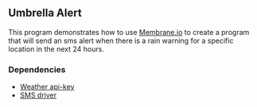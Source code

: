 ## Umbrella Alert

This program demonstrates how to use [Membrane.io](https://membrane.io) to create a program that will send an sms alert when there is a rain warning for a specific location in the next 24 hours.

### Dependencies
- [Weather api-key](https://openweathermap.org)
- [SMS driver](https://github.com/membrane-io/directory)
